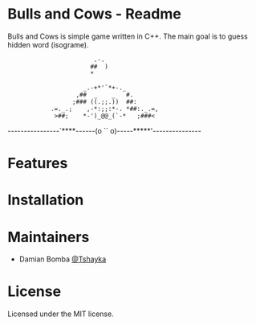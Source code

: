# Bulls and Cows - Readme

Bulls and Cows is simple game written in C++. The main goal is to guess
hidden word (isograme).

                            .-.
                           ##  )
                           *

                         _.-+*'`*+-._
                       ,##  _    _   #.
                      ;### ((.;;.))  ##:
                .=._.;    ,-*:;;:*-. *##:._.=,
                 >##;    *-')_@@_(`-*   ;###<
----------------`****------(o `` o)-----*****'---------------

# Features

# Installation

# Maintainers

<ul>
<li>
Damian Bomba
<a href="https://github.com/Tshayka"> @Tshayka</a>
</li>
</ul>

# License
Licensed under the MIT license.